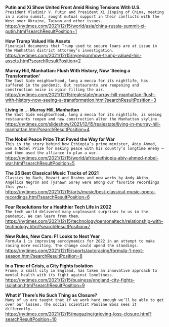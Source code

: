 **Putin and Xi Show United Front Amid Rising Tensions With U.S.**\
`President Vladimir V. Putin and President Xi Jinping of China, meeting in a video summit, sought mutual support in their conflicts with the West over Ukraine, Taiwan and other issues.`\
https://nytimes.com/2021/12/15/world/asia/china-russia-summit-xi-putin.html?searchResultPosition=1

**How Trump Valued His Assets**\
`Financial documents that Trump used to secure loans are at issue in the Manhattan district attorney’s investigation.`\
https://nytimes.com/2021/12/15/nyregion/how-trump-valued-his-assets.html?searchResultPosition=2

**Murray Hill, Manhattan: Flush With History, Now ‘Seeing a Transformation’**\
`The East Side neighborhood, long a mecca for its nightlife, has suffered in the pandemic. But restaurants are reopening and construction noise is again filling the air.`\
https://nytimes.com/2021/12/15/realestate/murray-hill-manhattan-flush-with-history-now-seeing-a-transformation.html?searchResultPosition=3

**Living in ... Murray Hill, Manhattan**\
`The East Side neighborhood, long a mecca for its nightlife, is seeing restaurants reopen and new construction alter the Manhattan skyline.`\
https://nytimes.com/slideshow/2021/12/15/realestate/living-in-murray-hill-manhattan.html?searchResultPosition=4

**The Nobel Peace Prize That Paved the Way for War**\
`This is the story behind how Ethiopia’s prime minister, Abiy Ahmed, won a Nobel Prize for making peace with his country’s longtime enemy — and then used the alliance to plan a war.`\
https://nytimes.com/2021/12/15/world/africa/ethiopia-abiy-ahmed-nobel-war.html?searchResultPosition=5

**The 25 Best Classical Music Tracks of 2021**\
`Classics by Bach, Mozart and Brahms and new works by Andy Akiho, Angélica Negrón and Tyshawn Sorey were among our favorite recordings this year.`\
https://nytimes.com/2021/12/15/arts/music/best-classical-music-opera-recordings.html?searchResultPosition=6

**Four Resolutions for a Healthier Tech Life in 2022**\
`The tech world delivered many unpleasant surprises to us in the pandemic. We can learn from them.`\
https://nytimes.com/2021/12/15/technology/personaltech/relationship-with-technology.html?searchResultPosition=7

**New Rules, New Cars: F1 Looks to Next Year**\
`Formula 1 is improving aerodynamics for 2022 in an attempt to make racing more exciting. The change could upend the standings.`\
https://nytimes.com/2021/12/15/sports/autoracing/formula-1-next-season.html?searchResultPosition=8

**In a Time of Crisis, a City Fights Isolation**\
`Frome, a small city in England, has taken an innovative approach to mental health with its fight against loneliness.`\
https://nytimes.com/2021/12/15/business/england-city-fights-isolation.html?searchResultPosition=9

**What if There’s No Such Thing as Closure?**\
`Many of us are taught that if we work hard enough we’ll be able to get over our losses. The social scientist Pauline Boss sees it differently.`\
https://nytimes.com/2021/12/15/magazine/grieving-loss-closure.html?searchResultPosition=10

